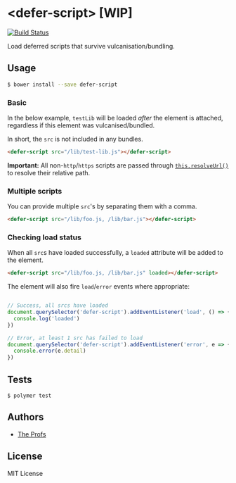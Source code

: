 # \<defer-script\> [WIP]

[![Build Status](https://travis-ci.org/TheProfs/defer-script.svg?branch=master)](https://travis-ci.org/TheProfs/defer-script)

Load deferred scripts that survive vulcanisation/bundling.

## Usage

```bash
$ bower install --save defer-script
```

### Basic

In the below example, `testLib` will be loaded *after* the element is attached,
regardless if this element was vulcanised/bundled.

In short, the `src` is not included in any bundles.

```html
<defer-script src="/lib/test-lib.js"></defer-script>
```

**Important:** All non-`http`/`https` scripts are passed through
[`this.resolveUrl()`][resolve-url] to resolve their relative path.

### Multiple scripts

You can provide multiple `src`'s by separating them with a comma.

```html
<defer-script src="/lib/foo.js, /lib/bar.js"></defer-script>
```

### Checking load status

When all `src`s have loaded successfully, a `loaded` attribute will be added
to the element.

```html
<defer-script src="/lib/foo.js, /lib/bar.js" loaded></defer-script>
```

The element will also fire `load`/`error` events where appropriate:

```javascript

// Success, all srcs have loaded
document.querySelector('defer-script').addEventListener('load', () => {
  console.log('loaded')
})

// Error, at least 1 src has failed to load
document.querySelector('defer-script').addEventListener('error', e => {
  console.error(e.detail)
})
```

## Tests

```
$ polymer test
```

## Authors

- [The Profs][the-profs]

## License

MIT License

[resolve-url]: https://www.polymer-project.org/1.0/docs/api/Polymer.Base#method-resolveUrl
[the-profs]: https://github.com/TheProfs
